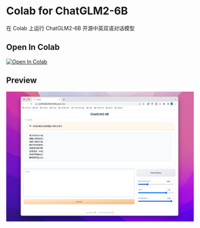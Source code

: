 # Colab for ChatGLM2-6B

在 Colab 上运行 ChatGLM2-6B 开源中英双语对话模型

## Open In Colab

[![Open In Colab](https://colab.research.google.com/assets/colab-badge.svg)](https://colab.research.google.com/github/lewangdev/chatglm2-6b-colab/blob/main/chatglm2_6b_colab.ipynb) 

## Preview

![web-preview](preview.png)

